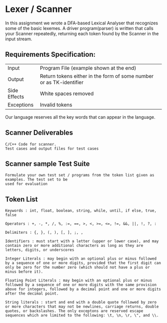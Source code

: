 # Lexer / Scanner
In this assignment we wrote a DFA-based Lexical Analyser that recognizes some of the basic lexemes. A driver program(parser) is written that calls your Scanner repeatedly, returning each token found by the Scanner in the input stream.

## Requirements Specification:
|||
|---|---|
| Input | Program File (example shown at the end)
| Output | Return tokens either in the form of some number or as TK-identifier
| Side Effects | White spaces removed
| Exceptions | Invalid tokens

Our language reserves all the key words that can appear in the language.
## Scanner Deliverables
```
C/C++ Code for scanner.
Test cases and output files for test cases
```
## Scanner sample Test Suite
```
Formulate your own test set / programs from the token list given as examples. The test set to be
used for evaluation
```

## Token List
```
Keywords : int, float, boolean, string, while, until, if else, true, false

Operators : +, -, *, /, %, :=, ==, >, <, >=, <=, !=, &&, ||, !, ?, :

Delimiters : {, }, (, ), [, ], ;, ,

Identifiers : must start with a letter (upper or lower case), and may contain zero or more additional characters as long as they are letters, digits, or underscores

Integer Literals : may begin with an optional plus or minus followed by a sequence of one or more digits, provided that the first digit can only be zero for the number zero (which should not have a plus or minus before it).

Floating Point Literals : may begin with an optional plus or minus followed by a sequence of one or more digits with the same provision above for integers, followed by a decimal point and one or more digits after the decimal point.

String literals : start and end with a double quote followed by zero or more characters that may not be newlines, carriage returns, double quotes, or backslashes. The only exceptons are reserved escape sequences which are limited to the following: \t, \n, \r, \", and \\.
```
